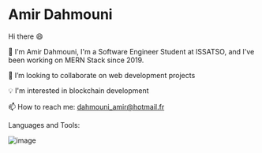 # Amir Dahmouni

Hi there 😄

👋 I'm Amir Dahmouni, I'm a Software Engineer Student at ISSATSO, and I've been working on MERN Stack since 2019.

💞️ I’m looking to collaborate on web development projects

💡  I'm interested in blockchain development

📫  How to reach me: dahmouni_amir@hotmail.fr

Languages and Tools:

![image](https://user-images.githubusercontent.com/75455650/135178473-03cd8578-a466-4733-9155-de4f21cec311.png)



